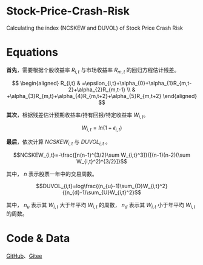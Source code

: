 # Stock-Price-Crash-Risk

Calculating the index (NCSKEW and DUVOL) of Stock Price Crash Risk

# Equations

**首先**，需要根据个股收益率 $R_{i,t}$ 与市场收益率 $R_{m,t}$ 的回归方程估计残差。

$$
\begin{aligned}
R_{i,t} & =\epsilon_{i,t}+\alpha_{0}+\alpha_{1}R_{m,t-2}+\alpha_{2}R_{m,t-1} \\
        & +\alpha_{3}R_{m,t}+\alpha_{4}R_{m,t+2}+\alpha_{5}R_{m,t+2}
\end{aligned}
$$

**其次**，根据残差估计预期收益率/持有回报/特定收益率 $W_{i,t}$。

$$W_{i,t}=ln(1+\epsilon_{i,t})$$

**最后**，依次计算 $NCSKEW_{i,t}$ 与 $DUVOL_{i,t}$ 。

$$NCSKEW_{i,t}=-\frac{[n(n-1)^{3/2}\sum W_{i,t}^3]}{[(n-1)(n-2)(\sum W_{i,t}^2)^{3/2}]}$$

其中， $n$ 表示股票一年中的交易周数。

$$DUVOL_{i,t}=log\frac{(n_{u}-1)\sum_{D}W_{i,t}^2}{(n_{d}-1)\sum_{U}W_{i,t}^2}$$

其中， $n_u$ 表示其 $W_{i,t}$ 大于年平均 $W_{i,t}$ 的周数， $n_d$ 表示其 $W_{i,t}$ 小于年平均 $W_{i,t}$ 的周数。

# Code & Data

[GitHub](https://github.com/ShutterZor/Stock-Price-Crash-Risk)、[Gitee](https://gitee.com/Shutter_Zor/Stock-Price-Crash-Risk)

